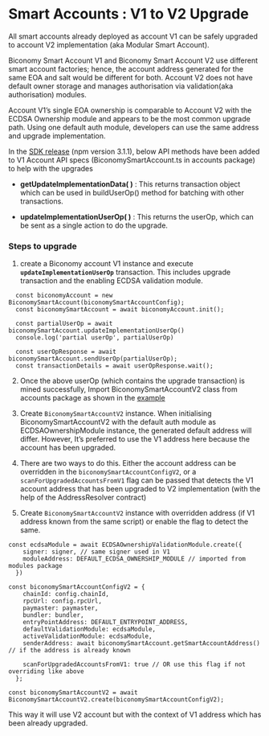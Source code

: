# Smart Accounts : V1 to V2 Upgrade

All smart accounts already deployed as account V1 can be safely upgraded to account V2 implementation (aka Modular Smart Account).

Biconomy Smart Account V1 and Biconomy Smart Account V2 use different smart account factories; hence, the account address generated for the same EOA and salt would be different for both. Account V2 does not have default owner storage and manages authorisation via validation(aka authorisation) modules.

Account V1’s single EOA ownership is comparable to Account V2 with the ECDSA Ownership module and appears to be the most common upgrade path. Using one default auth module, developers can use the same address and upgrade implementation. 

In the [SDK release](https://github.com/bcnmy/biconomy-client-sdk/releases/tag/r6) (npm version 3.1.1), below API methods have been added to V1 Account API specs (BiconomySmartAccount.ts in accounts package) to help with the upgrades

- **getUpdateImplementationData( )** : This returns transaction object which can be used in buildUserOp() method for batching with other transactions.

- **updateImplementationUserOp( )** : This returns the userOp, which can be sent as a single action to do the upgrade.

### Steps to upgrade

1. create a Biconomy account V1 instance and execute **`updateImplementationUserOp`** transaction. This includes upgrade transaction and the enabling ECDSA validation module.

```tsx
  const biconomyAccount = new BiconomySmartAccount(biconomySmartAccountConfig);
  const biconomySmartAccount = await biconomyAccount.init();

  const partialUserOp = await biconomySmartAccount.updateImplementationUserOp() 
  console.log('partial userOp', partialUserOp)

  const userOpResponse = await biconomySmartAccount.sendUserOp(partialUserOp);
  const transactionDetails = await userOpResponse.wait();
```
2. Once the above userOp (which contains the upgrade transaction) is mined successfully, Import BiconomySmartAccountV2 class from accounts package as shown in the [example](https://github.com/bcnmy/sdk-examples/commit/d4c395e6eec9dbf4770f27f1b6d0f7ffbda4174c#diff-fd75aa2ccf8c07f2f13d97592cc7d215d0d2bc770193adf13b7279cd4f79666aR5)


3. Create `BiconomySmartAccountV2` instance. When initialising BiconomySmartAccountV2 with the default auth module as ECDSAOwnershipModule instance, the generated default address will differ. However, It’s preferred to use the V1 address here because the account has been upgraded.

4. There are two ways to do this. Either the account address can be overridden in the `biconomySmartAccountConfigV2`, or a `scanForUpgradedAccountsFromV1` flag can be passed that detects the V1 account address that has been upgraded to V2 implementation (with the help of the AddressResolver contract)

5. Create `BiconomySmartAccountV2` instance with overridden address (if V1 address known from the same script) or enable the flag to detect the same.
 

```tsx
const ecdsaModule = await ECDSAOwnershipValidationModule.create({
    signer: signer, // same signer used in V1
    moduleAddress: DEFAULT_ECDSA_OWNERSHIP_MODULE // imported from modules package
  })

const biconomySmartAccountConfigV2 = {
    chainId: config.chainId,
    rpcUrl: config.rpcUrl,
    paymaster: paymaster, 
    bundler: bundler, 
    entryPointAddress: DEFAULT_ENTRYPOINT_ADDRESS,
    defaultValidationModule: ecdsaModule,
    activeValidationModule: ecdsaModule,
    senderAddress: await biconomySmartAccount.getSmartAccountAddress() // if the address is already known

    scanForUpgradedAccountsFromV1: true // OR use this flag if not overriding like above
  };

const biconomySmartAccountV2 = await BiconomySmartAccountV2.create(biconomySmartAccountConfigV2);
```

This way it will use V2 account but with the context of V1 address which has been already upgraded.
